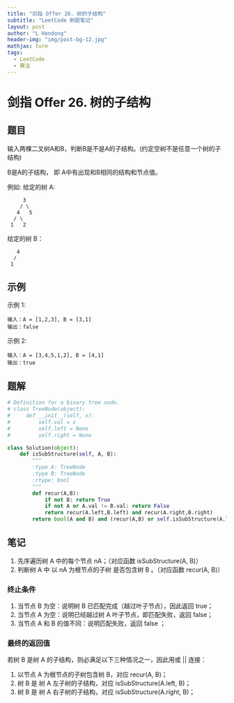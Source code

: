 ```yaml
---
title: "剑指 Offer 26. 树的子结构"
subtitle: "LeetCode 刷题笔记"
layout: post
author: "L Hondong"
header-img: "img/post-bg-12.jpg"
mathjax: ture
tags:
  - LeetCode
  - 算法
---
```


# 剑指 Offer 26. 树的子结构

## 题目

输入两棵二叉树A和B，判断B是不是A的子结构。(约定空树不是任意一个树的子结构)

B是A的子结构， 即 A中有出现和B相同的结构和节点值。

例如:
给定的树 A:

```
     3
    / \
   4   5
  / \
 1   2
```

给定的树 B：

```
   4 
  /
 1
```

## 示例

示例 1:

```
输入：A = [1,2,3], B = [3,1]
输出：false
```

示例 2:

```
输入：A = [3,4,5,1,2], B = [4,1]
输出：true
```

## 题解

```python
# Definition for a binary tree node.
# class TreeNode(object):
#     def __init__(self, x):
#         self.val = x
#         self.left = None
#         self.right = None

class Solution(object):
    def isSubStructure(self, A, B):
        """
        :type A: TreeNode
        :type B: TreeNode
        :rtype: bool
        """
        def recur(A,B):
            if not B: return True
            if not A or A.val != B.val: return False
            return recur(A.left,B.left) and recur(A.right,B.right)
        return bool(A and B) and (recur(A,B) or self.isSubStructure(A.left, B) or self.isSubStructure(A.right, B))
```

## 笔记

1. 先序遍历树 A 中的每个节点 nA；（对应函数 isSubStructure(A, B)）
2. 判断树 A 中 以 nA 为根节点的子树 是否包含树 B 。（对应函数 recur(A, B)）

### 终止条件

1. 当节点 B 为空：说明树 B 已匹配完成（越过叶子节点），因此返回 true； 
2. 当节点 A 为空：说明已经越过树 A 叶子节点，即匹配失败，返回 false；
3. 当节点 A 和 B 的值不同：说明匹配失败，返回 false ；

### 最终的返回值

若树 B 是树 A 的子结构，则必满足以下三种情况之一，因此用或 || 连接：

1. 以节点 A 为根节点的子树包含树 B，对应 recur(A, B)；
2. 树 B 是 树 A 左子树的子结构，对应 isSubStructure(A.left, B)；
3. 树 B 是 树 A 右子树的子结构，对应 isSubStructure(A.right, B)；